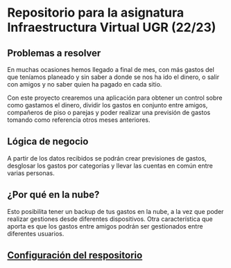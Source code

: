 # Repositorio para la asignatura Infraestructura Virtual UGR (22/23)

## Problemas a resolver
En muchas ocasiones hemos llegado a final de mes, con más gastos del que teníamos planeado y sin saber a donde se nos ha ido el dinero, o salir con amigos y no saber quien ha pagado en cada sitio.

Con este proyecto crearemos una aplicación para obtener un control sobre como gastamos el dinero, dividir los gastos en conjunto entre amigos, compañeros de piso o parejas y poder realizar una previsión de gastos tomando como referencia otros meses anteriores.

## Lógica de negocio
A partir de los datos recibidos se podrán crear previsiones de gastos, desglosar los gastos por categorías y llevar las cuentas en común entre varias personas.

## ¿Por qué en la nube?
Esto posibilita tener un backup de tus gastos en la nube, a la vez que poder realizar gestiones desde diferentes dispositivos. Otra característica que aporta es que los gastos entre amigos podrán ser gestionados entre diferentes usuarios.

## [Configuración del respositorio](https://github.com/marcosrmartin/PerroAndaluz/tree/Objetivo-0/docs/readme.md)
